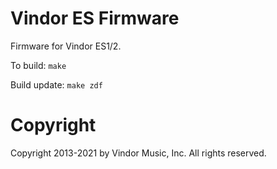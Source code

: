 # Vindor ES Firmware

Firmware for Vindor ES1/2.

To build: `make`

Build update: `make zdf`

# Copyright

Copyright 2013-2021 by Vindor Music, Inc. All rights reserved.